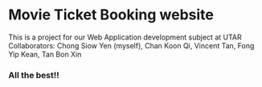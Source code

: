 # Movie Ticket Booking website
This is a project for our Web Application development subject at UTAR
Collaborators: Chong Siow Yen (myself), Chan Koon Qi, Vincent Tan, Fong Yip Kean, Tan Bon Xin
### All the best!!
